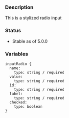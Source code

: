 ### Description
This is a stylized radio input

### Status
* Stable as of 5.0.0


### Variables
~~~
inputRadio {
  name:
    type: string / required
  value:
    type: string / required
  id:
    type: string / required
  label:
    type: string / required
  checked:
    type: boolean
}
~~~

